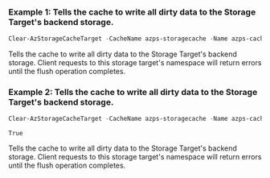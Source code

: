 ### Example 1: Tells the cache to write all dirty data to the Storage Target's backend storage.
```powershell
Clear-AzStorageCacheTarget -CacheName azps-storagecache -Name azps-cachetarget -ResourceGroupName azps_test_gp_storagecache
```

Tells the cache to write all dirty data to the Storage Target's backend storage.
Client requests to this storage target's namespace will return errors until the flush operation completes.

### Example 2: Tells the cache to write all dirty data to the Storage Target's backend storage.
```powershell
Clear-AzStorageCacheTarget -CacheName azps-storagecache -Name azps-cachetarget -ResourceGroupName azps_test_gp_storagecache -PassThru
```

```output
True
```

Tells the cache to write all dirty data to the Storage Target's backend storage.
Client requests to this storage target's namespace will return errors until the flush operation completes.